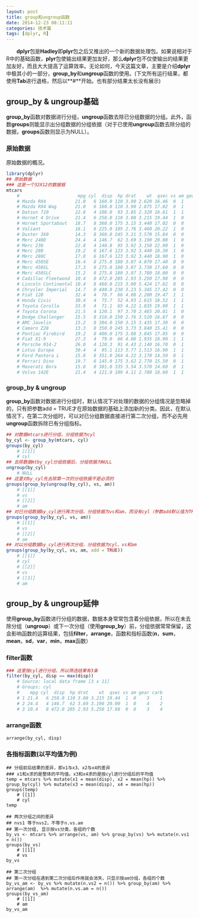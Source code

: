 ```yaml
---
layout: post
title: group和ungroup函数
date: 2014-12-23 08:11:11
categories: 技术篇
tags: [dplyr, R]
---
```

　　**dplyr**包是**Hadley**即**plyr**包之后又推出的一个新的数据处理包。如果说相对于R中的基础函数，**plyr**包使输出结果更加友好，那么**dplyr**包不仅使输出的结果更加友好，而且大大提高了运算效率。无论如何，今天这篇文章，主要是介绍**dplyr**中极其小的一部分，**group_by**和**ungroup**函数的使用。(下文所有运行结果，都使用**Tab**进行退格，然后以**#**开始。也有部分结果太长没有展示)

## group_by & ungroup基础
**group_by**函数对数据进行分组，**ungroup**函数去除已分组数据的分组。此外，函数**groups**则能显示出分组数据的分组依据（对于已使用**ungroup**函数去除分组的数据，**groups**函数则显示为NULL）。

### 原始数据 
原始数据的概况。<!--more-->

```R
library(dplyr)
## 原始数据
### 这是一个32X12的数据框
mtcars
    #                      mpg cyl  disp  hp drat    wt  qsec vs am gear carb
    # Mazda RX4           21.0   6 160.0 110 3.90 2.620 16.46  0  1    4    4
    # Mazda RX4 Wag       21.0   6 160.0 110 3.90 2.875 17.02  0  1    4    4
    # Datsun 710          22.8   4 108.0  93 3.85 2.320 18.61  1  1    4    1
    # Hornet 4 Drive      21.4   6 258.0 110 3.08 3.215 19.44  1  0    3    1
    # Hornet Sportabout   18.7   8 360.0 175 3.15 3.440 17.02  0  0    3    2
    # Valiant             18.1   6 225.0 105 2.76 3.460 20.22  1  0    3    1
    # Duster 360          14.3   8 360.0 245 3.21 3.570 15.84  0  0    3    4
    # Merc 240D           24.4   4 146.7  62 3.69 3.190 20.00  1  0    4    2
    # Merc 230            22.8   4 140.8  95 3.92 3.150 22.90  1  0    4    2
    # Merc 280            19.2   6 167.6 123 3.92 3.440 18.30  1  0    4    4
    # Merc 280C           17.8   6 167.6 123 3.92 3.440 18.90  1  0    4    4
    # Merc 450SE          16.4   8 275.8 180 3.07 4.070 17.40  0  0    3    3
    # Merc 450SL          17.3   8 275.8 180 3.07 3.730 17.60  0  0    3    3
    # Merc 450SLC         15.2   8 275.8 180 3.07 3.780 18.00  0  0    3    3
    # Cadillac Fleetwood  10.4   8 472.0 205 2.93 5.250 17.98  0  0    3    4
    # Lincoln Continental 10.4   8 460.0 215 3.00 5.424 17.82  0  0    3    4
    # Chrysler Imperial   14.7   8 440.0 230 3.23 5.345 17.42  0  0    3    4
    # Fiat 128            32.4   4  78.7  66 4.08 2.200 19.47  1  1    4    1
    # Honda Civic         30.4   4  75.7  52 4.93 1.615 18.52  1  1    4    2
    # Toyota Corolla      33.9   4  71.1  65 4.22 1.835 19.90  1  1    4    1
    # Toyota Corona       21.5   4 120.1  97 3.70 2.465 20.01  1  0    3    1
    # Dodge Challenger    15.5   8 318.0 150 2.76 3.520 16.87  0  0    3    2
    # AMC Javelin         15.2   8 304.0 150 3.15 3.435 17.30  0  0    3    2
    # Camaro Z28          13.3   8 350.0 245 3.73 3.840 15.41  0  0    3    4
    # Pontiac Firebird    19.2   8 400.0 175 3.08 3.845 17.05  0  0    3    2
    # Fiat X1-9           27.3   4  79.0  66 4.08 1.935 18.90  1  1    4    1
    # Porsche 914-2       26.0   4 120.3  91 4.43 2.140 16.70  0  1    5    2
    # Lotus Europa        30.4   4  95.1 113 3.77 1.513 16.90  1  1    5    2
    # Ford Pantera L      15.8   8 351.0 264 4.22 3.170 14.50  0  1    5    4
    # Ferrari Dino        19.7   6 145.0 175 3.62 2.770 15.50  0  1    5    6
    # Maserati Bora       15.0   8 301.0 335 3.54 3.570 14.60  0  1    5    8
    # Volvo 142E          21.4   4 121.0 109 4.11 2.780 18.60  1  1    4    2
```
### group_by & ungroup
**group_by**函数对数据进行分组时，默认情况下对处理的数据的分组情况是忽略掉的，只有把参数add = TRUE才在原始数据的基础上添加新的分类。因此，在默认情况下，在第二次分组时，可以对已分组数据直接进行第二次分组，而不必先用**ungroup**函数拆除已有分组指标。
```R
## 对数据mtcars进行分组，分组依据为cyl
by_cyl <- group_by(mtcars, cyl)
groups(by_cyl)
    # [[1]]
    # cyl
## 去除数据mtby_cyl分组依据后，分组依据为NULL
ungroup(by_cyl)
    # NULL
## 这里对by_cyl先去除第一次的分组依据不是必须的
groups(group_by(ungroup(by_cyl), vs, am))
    # [[1]]
    # vs
    # [[2]]
    # am
## 对已分组数据by_cyl进行再次分组，分组依据为vs和am，而没有cyl（参数add默认值为TRUE）
groups(group_by(by_cyl, vs, am))
    # [[1]]
    # vs
    # [[2]]
    # am
## 对以分组数据by_cyl进行再次分组，分组依据为cyl、vs和am
groups(group_by(by_cyl, vs, am, add = TRUE))
    # [[1]]
    # cyl
    # [[2]]
    # vs
    # [[3]]
    # am
```
## group_by & ungroup延伸
使用**group_by**函数进行分组的数据，数据本身常常包含着分组依据，所以在未去除分组（**ungroup**）或下一次分组（使用**group_by**）前，分组依据常常保留，这会影响函数的运算结果，包括**filter**，**arrange**，函数和指标函数(**n**，**sum**，**mean**，**sd**，**var**，**min**，**max**函数）

### filter函数
```R
### 这里按cyl进行分组，所以筛选结果有3条
filter(by_cyl, disp == max(disp))
    # Source: local data frame [3 x 11]
    # Groups: cyl
    #    mpg cyl  disp  hp drat    wt  qsec vs am gear carb
    # 1 21.4   6 258.0 110 3.08 3.215 19.44  1  0    3    1
    # 2 24.4   4 146.7  62 3.69 3.190 20.00  1  0    4    2
    # 3 10.4   8 472.0 205 2.93 5.250 17.98  0  0    3    4
```
### arrange函数
```
arrange(by_cyl, disp)
```
### 各指标函数(以平均值为例)
```
## 分组前后结果的差异，即x1与x3、x2与x4的差异
### x1和x求的是整体的平均值，x3和x4求的是按cyl进行分组后的平均值
temp = mtcars %>% mutate(x1 = mean(disp), x2 = mean(hp)) %>% group_by(cyl) %>% mutate(x3 = mean(disp), x4 = mean(hp))
groups(temp)
    # [[1]]
    # cyl
temp

## 两次分组之间的差异
## nvs1 等于nvs2，不等于n.vs.am
## 第一次分组, 显示按vs分类，各组的个数
by_vs <- mtcars %>% arrange(vs, am) %>% group_by(vs) %>% mutate(n.vs1 = n())
groups(by_vs)
    # [[1]]
    # vs
by_vs

## 第二次分组
## 第一次分组在遇到第二次分组后作用就会消失，只显示按am分组，各组的个数
by_vs_am <- by_vs %>% mutate(n.vs2 = n()) %>% group_by(am) %>% arrange(am)  %>% mutate(n.vs.am = n())
groups(by_vs_am)
    # [[1]]
    # am
by_vs_am
```